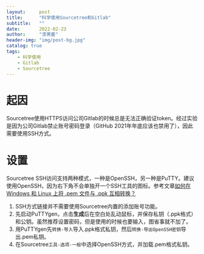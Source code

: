 ```yaml
---
layout:     post
title:      "科学使用Sourcetree和Gitlab"
subtitle:   ""
date:       2022-02-23
author:     "漆黑菌"
header-img: "img/post-bg.jpg"
catalog: true
tags:
    - 科学使用
    - Gitlab
    - Sourcetree
---
```


# 起因
Sourcetree使用HTTPS访问公司Gitlab的时候总是无法正确验证token。经过实验是因为公司Gitlab禁止账号密码登录（GitHub 2021年年底应该也禁用了），因此需要使用SSH方式。

# 设置
Sourcetree SSH访问支持两种模式，一种是OpenSSH，另一种是PuTTY。建议使用OpenSSH，因为右下角不会单独开一个SSH工具的图标。参考文章[如何在 Windows 和 Linux 上将 .pem 文件与 .ppk 互相转换？](https://aws.amazon.com/cn/premiumsupport/knowledge-center/ec2-ppk-pem-conversion/ "如何在 Windows 和 Linux 上将 .pem 文件与 .ppk 互相转换？")

1. SSH方式链接并不需要使用Sourcetree内置的添加账号功能。
2. 先启动PuTTYgen，点击**生成**后在空白处乱动鼠标，并保存私钥（.ppk格式）和公钥。虽然推荐设置密码，但是使用的时候也要输入，图省事就不加了。
3. 用PuTTYgen先`转换-导入`导入.ppk格式私钥，然后`转换-导出OpenSSH密钥`导出.pem私钥。
4. 在Sourcetree`工具-选项-一般`中选择OpenSSH方式，并加载.pem格式私钥。
